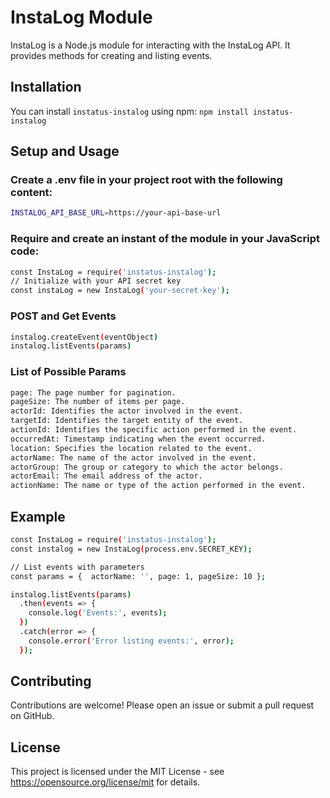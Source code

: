 ﻿# InstaLog Module
InstaLog is a Node.js module for interacting with the InstaLog API. It provides methods for creating and listing events.

## Installation
You can install `instatus-instalog` using npm:
`npm install instatus-instalog`

## Setup and Usage

### Create a .env file in your project root with the following content:
```bash
INSTALOG_API_BASE_URL=https://your-api-base-url
```
### Require and create an instant of the module in your JavaScript code:
```bash
const InstaLog = require('instatus-instalog');
// Initialize with your API secret key
const instaLog = new InstaLog('your-secret-key');
```
### POST and Get Events
```bash
instalog.createEvent(eventObject)
instalog.listEvents(params)
```
### List of Possible Params
```bash
page: The page number for pagination.
pageSize: The number of items per page.
actorId: Identifies the actor involved in the event.
targetId: Identifies the target entity of the event.
actionId: Identifies the specific action performed in the event.
occurredAt: Timestamp indicating when the event occurred.
location: Specifies the location related to the event.
actorName: The name of the actor involved in the event.
actorGroup: The group or category to which the actor belongs.
actorEmail: The email address of the actor.
actionName: The name or type of the action performed in the event.
```

## Example
```bash
const InstaLog = require('instatus-instalog');
const instalog = new InstaLog(process.env.SECRET_KEY);

// List events with parameters
const params = {  actorName: '', page: 1, pageSize: 10 };

instalog.listEvents(params)
  .then(events => {
    console.log('Events:', events);
  })
  .catch(error => {
    console.error('Error listing events:', error);
  });
```

## Contributing
Contributions are welcome! Please open an issue or submit a pull request on GitHub.

## License
This project is licensed under the MIT License - see https://opensource.org/license/mit for details.